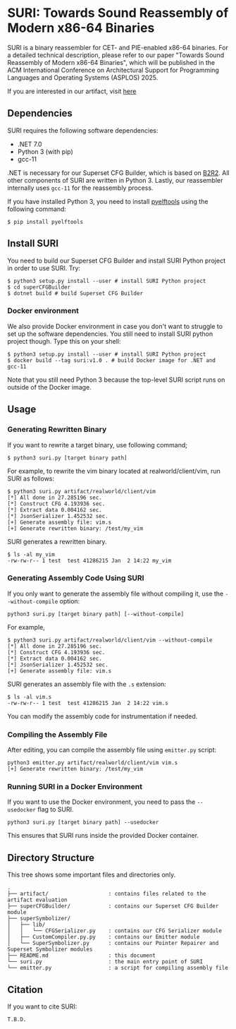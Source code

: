 # SURI: Towards Sound Reassembly of Modern x86-64 Binaries

SURI is a binary reassembler for CET- and PIE-enabled x86-64 binaries. For a
detailed technical description, please refer to our paper "Towards Sound
Reassembly of Modern x86-64 Binaries", which will be published in the ACM
International Conference on Architectural Support for Programming Languages and
Operating Systems (ASPLOS) 2025.

If you are interested in our artifact, visit [here](artifact/README.md)

## Dependencies

SURI requires the following software dependencies:

- .NET 7.0
- Python 3 (with pip)
- gcc-11

.NET is necessary for our Superset CFG Builder, which is based on
[B2R2](https://github.com/B2R2-org/B2R2). All other components of SURI are
written in Python 3. Lastly, our reassembler internally uses `gcc-11` for the
reassembly process.

If you have installed Python 3, you need to install
[pyelftools](https://github.com/eliben/pyelftools) using the following command:
```
$ pip install pyelftools
```


## Install SURI

You need to build our Superset CFG Builder and install SURI Python project in order to use SURI.
Try:
```
$ python3 setup.py install --user # install SURI Python project
$ cd superCFGBuilder
$ dotnet build # build Superset CFG Builder
```

### Docker environment

We also provide Docker environment in case you don't want to struggle to set up
the software dependencies. You still need to install SURI python project though.
Type this on your shell:
```
$ python3 setup.py install --user # install SURI Python project
$ docker build --tag suri:v1.0 . # build Docker image for .NET and gcc-11
```

Note that you still need Python 3 because the top-level SURI script runs on
outside of the Docker image.


## Usage

### Generating Rewritten Binary

If you want to rewrite a target binary, use following command;
```
$ python3 suri.py [target binary path]
```

For example, to rewrite the vim binary located at realworld/client/vim, run SURI as follows:
```
$ python3 suri.py artifact/realworld/client/vim
[*] All done in 27.285196 sec.
[*] Construct CFG 4.193936 sec.
[*] Extract data 0.004162 sec.
[*] JsonSerializer 1.452532 sec.
[+] Generate assembly file: vim.s
[+] Generate rewritten binary: /test/my_vim
```

SURI generates a rewritten binary.
```
$ ls -al my_vim
-rw-rw-r-- 1 test  test 41286215 Jan  2 14:22 my_vim
```

### Generating Assembly Code Using SURI

If you only want to generate the assembly file without compiling it, use the `--without-compile` option:
```
python3 suri.py [target binary path] [--without-compile]
```

For example,
```
$ python3 suri.py artifact/realworld/client/vim --without-compile
[*] All done in 27.285196 sec.
[*] Construct CFG 4.193936 sec.
[*] Extract data 0.004162 sec.
[*] JsonSerializer 1.452532 sec.
[+] Generate assembly file: vim.s
```

SURI generates an assembly file with the `.s` extension:
```
$ ls -al vim.s
-rw-rw-r-- 1 test  test 41286215 Jan  2 14:22 vim.s
```
You can modify the assembly code for instrumentation if needed.

### Compiling the Assembly File

After editing, you can compile the assembly file using `emitter.py` script:
```
python3 emitter.py artifact/realworld/client/vim vim.s
[+] Generate rewritten binary: /test/my_vim
```

### Running SURI in a Docker Environment

If you want to use the Docker environment, you need to pass the `--usedocker` flag to SURI.

```
python3 suri.py [target binary path] --usedocker
```
This ensures that SURI runs inside the provided Docker container.

## Directory Structure

This tree shows some important files and directories only.

```
.
├── artifact/                   : contains files related to the artifact evaluation
├── superCFGBuilder/            : contains our Superset CFG Builder module
├── superSymbolizer/
│   ├── lib/
│   │   └── CFGSerializer.py    : contains our CFG Serializer module
│   ├── CustomCompiler.py.py    : contains our Emitter module
│   └── SuperSymbolizer.py      : contains our Pointer Repairer and Superset Symbolizer modules
├── README.md                   : this document
└── suri.py                     : the main entry point of SURI
└── emitter.py                  : a script for compiling assembly file
```

## Citation

If you want to cite SURI:
```
T.B.D.
```
